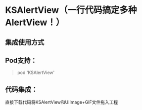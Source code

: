 # KSAlertView（一行代码搞定多种AlertView！）

## 集成使用方式
## Pod支持：
  >pod 'KSAlertView'
## 代码集成：
  直接下载代码将KSAlertView和UIImage+GIF文件拖入工程

